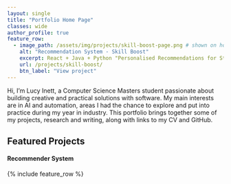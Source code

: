 ```yaml
---
layout: single
title: "Portfolio Home Page"
classes: wide
author_profile: true
feature_row:
  - image_path: /assets/img/projects/skill-boost-page.png # shown on home screen
    alt: "Recommendation System - Skill Boost"
    excerpt: React + Java + Python "Personalised Recommendations for Student Skill Growth"
    url: /projects/skill-boost/
    btn_label: "View project"
---
```



Hi, I’m Lucy Inett, a Computer Science Masters student passionate about building creative and practical solutions with software. My main interests are in AI and automation, areas I had the chance to explore and put into practice during my year in industry. This portfolio brings together some of my projects, research and writing, along with links to my CV and GitHub.

## Featured Projects

#### Recommender System 
{% include feature_row %}